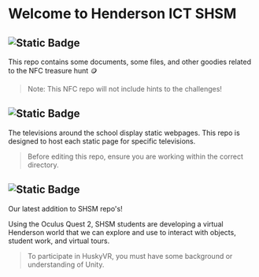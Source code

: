 # Welcome to Henderson ICT SHSM

## ![Static Badge](https://img.shields.io/badge/HUSKY-NFC-yellow?link=https://github.com/mrrilett/ICT-SHSM/tree/main/HuskyNFC)
This repo contains some documents, some files, and other goodies related to the NFC treasure hunt :coin:

> Note: This NFC repo will not include hints to the challenges!

## ![Static Badge](https://img.shields.io/badge/HUSKY-TV-blue?link=https://github.com/mrrilett/ICT-SHSM/tree/main/HuskyTV)
The televisions around the school display static webpages. This repo is designed to host each static page for specific televisions.
  
> Before editing this repo, ensure you are working within the correct directory.

## ![Static Badge](https://img.shields.io/badge/HUSKY-VR-green?link=https://github.com/mrrilett/ICT-SHSM/tree/main/HuskyVR)
Our latest addition to SHSM repo's!

Using the Oculus Quest 2, SHSM students are developing a virtual Henderson world that we can explore and use to interact with objects, student work, and virtual tours.

> To participate in HuskyVR, you must have some background or understanding of Unity.

